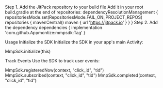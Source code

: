 Step 1. Add the JitPack repository to your build file
Add it in your root build.gradle at the end of repositories:
dependencyResolutionManagement {
		repositoriesMode.set(RepositoriesMode.FAIL_ON_PROJECT_REPOS)
		repositories {
			mavenCentral()
			maven { url 'https://jitpack.io' }
		}
	}
Step 2. Add the dependency
	dependencies {
	        implementation 'com.github.Appmontize:mmpsdk:Tag'
	}




Usage
Initialize the SDK
Initialize the SDK in your app's main Activity:

MmpSdk.initialize(this)




Track Events
Use the SDK to track user events:

MmpSdk.registeredNow(context, "click_id", "tid")
MmpSdk.subscribed(context, "click_id", "tid")
MmpSdk.completed(context, "click_id", "tid")
